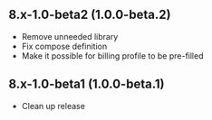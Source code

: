 ## 8.x-1.0-beta2 (1.0.0-beta.2)
* Remove unneeded library
* Fix compose definition
* Make it possible for billing profile to be pre-filled

## 8.x-1.0-beta1 (1.0.0-beta.1)
* Clean up release
